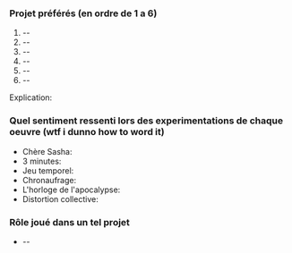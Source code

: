 ### Projet préférés (en ordre de 1 a 6)
1. --
2. --
3. --
4. --
5. --
6. --

Explication: 

### Quel sentiment ressenti lors des experimentations de chaque oeuvre (wtf i dunno how to word it)
* Chère Sasha: 
* 3 minutes: 
* Jeu temporel: 
* Chronaufrage: 
* L'horloge de l'apocalypse: 
* Distortion collective: 

### Rôle joué dans un tel projet
* --
